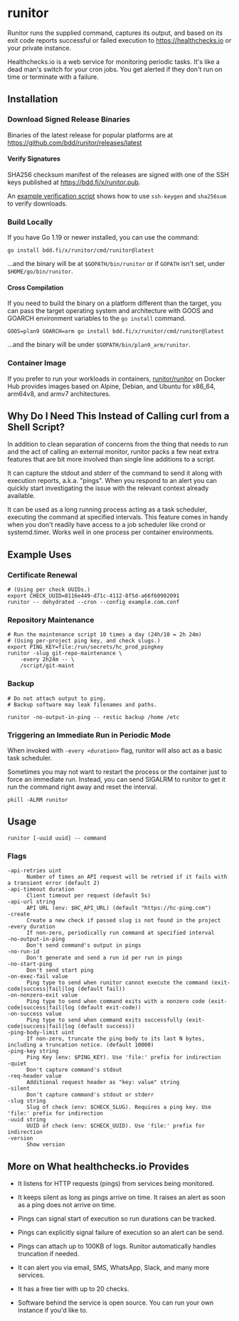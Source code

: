 # runitor

Runitor runs the supplied command, captures its output, and based on its exit
code reports successful or failed execution to https://healthchecks.io or your
private instance.

Healthchecks.io is a web service for monitoring periodic tasks. It's like a
dead man's switch for your cron jobs. You get alerted if they don't run on time
or terminate with a failure.

## Installation

### Download Signed Release Binaries

Binaries of the latest release for popular platforms are at
https://github.com/bdd/runitor/releases/latest

#### Verify Signatures

SHA256 checksum manifest of the releases are signed with one of the SSH
keys published at https://bdd.fi/x/runitor.pub.

An [example verification script](scripts/verify) shows how to use `ssh-keygen`
and `sha256sum` to verify downloads.

### Build Locally

If you have Go 1.19 or newer installed, you can use the command:

	go install bdd.fi/x/runitor/cmd/runitor@latest

...and the binary will be at `$GOPATH/bin/runitor` or if `GOPATH` isn't set,
under `$HOME/go/bin/runitor`.

#### Cross Compilation

If you need to build the binary on a platform different than the target, you
can pass the target operating system and architecture with GOOS and GOARCH
environment variables to the `go install` command.

	GOOS=plan9 GOARCH=arm go install bdd.fi/x/runitor/cmd/runitor@latest

...and the binary will be under `$GOPATH/bin/plan9_arm/runitor`.


### Container Image

If you prefer to run your workloads in containers,
[runitor/runitor](https://hub.docker.com/r/runitor/runitor) on Docker Hub
provides images based on Alpine, Debian, and Ubuntu for x86_64, arm64v8, and
armv7 architectures.


## Why Do I Need This Instead of Calling curl from a Shell Script?

In addition to clean separation of concerns from the thing that needs to run and
the act of calling an external monitor, runitor packs a few neat extra features
that are bit more involved than single line additions to a script.

It can capture the stdout and stderr of the command to send it along with
execution reports, a.k.a. "pings". When you respond to an alert you can quickly
start investigating the issue with the relevant context already available.

It can be used as a long running process acting as a task scheduler, executing
the command at specified intervals. This feature comes in handy when you don't
readily have access to a job scheduler like crond or systemd.timer. Works well
in one process per container environments.


## Example Uses

### Certificate Renewal

	# (Using per check UUIDs.)
	export CHECK_UUID=8116e449-d71c-4112-8f5d-a66f60902091
	runitor -- dehydrated --cron --config example.com.conf

### Repository Maintenance

	# Run the maintenance script 10 times a day (24h/10 = 2h 24m)
	# (Using per-project ping key, and check slugs.)
	export PING_KEY=file:/run/secrets/hc_prod_pingkey
	runitor -slug git-repo-maintenance \
		-every 2h24m -- \
		/script/git-maint

### Backup

	# Do not attach output to ping.
	# Backup software may leak filenames and paths.

	runitor -no-output-in-ping -- restic backup /home /etc

### Triggering an Immediate Run in Periodic Mode

When invoked with `-every <duration>` flag, runitor will also act as a basic
task scheduler.

Sometimes you may not want to restart the process or the container just to force
an immediate run. Instead, you can send SIGALRM to runitor to get it run the
command right away and reset the interval.

	pkill -ALRM runitor


## Usage

	runitor [-uuid uuid] -- command

### Flags
	-api-retries uint
	      Number of times an API request will be retried if it fails with a transient error (default 2)
	-api-timeout duration
	      Client timeout per request (default 5s)
	-api-url string
	      API URL (env: $HC_API_URL) (default "https://hc-ping.com")
	-create
	      Create a new check if passed slug is not found in the project
	-every duration
	      If non-zero, periodically run command at specified interval
	-no-output-in-ping
	      Don't send command's output in pings
	-no-run-id
	      Don't generate and send a run id per run in pings
	-no-start-ping
	      Don't send start ping
	-on-exec-fail value
	      Ping type to send when runitor cannot execute the command (exit-code|success|fail|log (default fail))
	-on-nonzero-exit value
	      Ping type to send when command exits with a nonzero code (exit-code|success|fail|log (default exit-code))
	-on-success value
	      Ping type to send when command exits successfully (exit-code|success|fail|log (default success))
	-ping-body-limit uint
	      If non-zero, truncate the ping body to its last N bytes, including a truncation notice. (default 10000)
	-ping-key string
	      Ping Key (env: $PING_KEY). Use 'file:' prefix for indirection
	-quiet
	      Don't capture command's stdout
	-req-header value
	      Additional request header as "key: value" string
	-silent
	      Don't capture command's stdout or stderr
	-slug string
	      Slug of check (env: $CHECK_SLUG). Requires a ping key. Use 'file:' prefix for indirection
	-uuid string
	      UUID of check (env: $CHECK_UUID). Use 'file:' prefix for indirection
	-version
	      Show version

## More on What healthchecks.io Provides

* It listens for HTTP requests (pings) from services being monitored.

* It keeps silent as long as pings arrive on time. It raises an alert as soon
  as a ping does not arrive on time.

* Pings can signal start of execution so run durations can be tracked.

* Pings can explicitly signal failure of execution so an alert can be send.

* Pings can attach up to 100KB of logs. Runitor automatically handles truncation if needed.

* It can alert you via email, SMS, WhatsApp, Slack, and many more services.

* It has a free tier with up to 20 checks.

* Software behind the service is open source. You can run your own instance if
  you'd like to.
